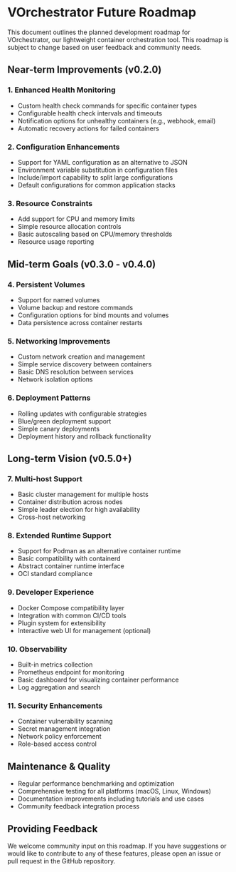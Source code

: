 # VOrchestrator Future Roadmap

This document outlines the planned development roadmap for VOrchestrator, our lightweight container orchestration tool. This roadmap is subject to change based on user feedback and community needs.

## Near-term Improvements (v0.2.0)

### 1. Enhanced Health Monitoring
- Custom health check commands for specific container types
- Configurable health check intervals and timeouts
- Notification options for unhealthy containers (e.g., webhook, email)
- Automatic recovery actions for failed containers

### 2. Configuration Enhancements
- Support for YAML configuration as an alternative to JSON
- Environment variable substitution in configuration files
- Include/import capability to split large configurations
- Default configurations for common application stacks

### 3. Resource Constraints
- Add support for CPU and memory limits
- Simple resource allocation controls
- Basic autoscaling based on CPU/memory thresholds
- Resource usage reporting

## Mid-term Goals (v0.3.0 - v0.4.0)

### 4. Persistent Volumes
- Support for named volumes
- Volume backup and restore commands
- Configuration options for bind mounts and volumes
- Data persistence across container restarts

### 5. Networking Improvements
- Custom network creation and management
- Simple service discovery between containers
- Basic DNS resolution between services
- Network isolation options

### 6. Deployment Patterns
- Rolling updates with configurable strategies
- Blue/green deployment support
- Simple canary deployments
- Deployment history and rollback functionality

## Long-term Vision (v0.5.0+)

### 7. Multi-host Support
- Basic cluster management for multiple hosts
- Container distribution across nodes
- Simple leader election for high availability
- Cross-host networking

### 8. Extended Runtime Support
- Support for Podman as an alternative container runtime
- Basic compatibility with containerd
- Abstract container runtime interface
- OCI standard compliance

### 9. Developer Experience
- Docker Compose compatibility layer
- Integration with common CI/CD tools
- Plugin system for extensibility
- Interactive web UI for management (optional)

### 10. Observability
- Built-in metrics collection
- Prometheus endpoint for monitoring
- Basic dashboard for visualizing container performance
- Log aggregation and search

### 11. Security Enhancements
- Container vulnerability scanning
- Secret management integration
- Network policy enforcement
- Role-based access control

## Maintenance & Quality

- Regular performance benchmarking and optimization
- Comprehensive testing for all platforms (macOS, Linux, Windows)
- Documentation improvements including tutorials and use cases
- Community feedback integration process

## Providing Feedback

We welcome community input on this roadmap. If you have suggestions or would like to contribute to any of these features, please open an issue or pull request in the GitHub repository.
